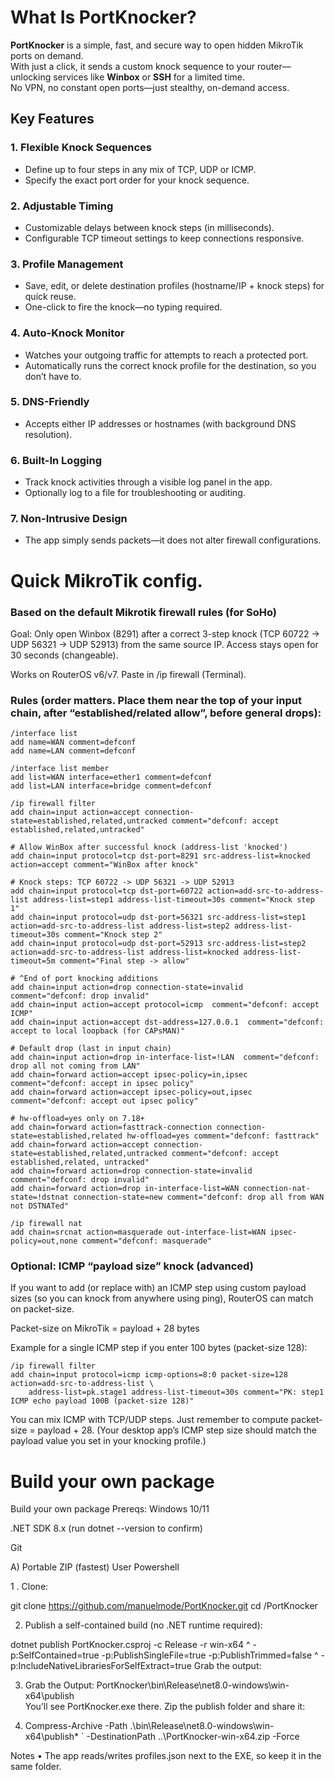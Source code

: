 # What Is PortKnocker?
**PortKnocker** is a simple, fast, and secure way to open hidden MikroTik ports on demand.  
With just a click, it sends a custom knock sequence to your router—unlocking services like **Winbox** or **SSH** for a limited time.  
No VPN, no constant open ports—just stealthy, on-demand access.

## Key Features

### 1. Flexible Knock Sequences
- Define up to four steps in any mix of TCP, UDP or ICMP.  
- Specify the exact port order for your knock sequence.  

### 2. Adjustable Timing
- Customizable delays between knock steps (in milliseconds).  
- Configurable TCP timeout settings to keep connections responsive.  

### 3. Profile Management
- Save, edit, or delete destination profiles (hostname/IP + knock steps) for quick reuse.  
- One-click to fire the knock—no typing required.  

### 4. Auto-Knock Monitor
- Watches your outgoing traffic for attempts to reach a protected port.  
- Automatically runs the correct knock profile for the destination, so you don’t have to.  

### 5. DNS-Friendly
- Accepts either IP addresses or hostnames (with background DNS resolution).  

### 6. Built-In Logging
- Track knock activities through a visible log panel in the app.  
- Optionally log to a file for troubleshooting or auditing.  

### 7. Non-Intrusive Design
- The app simply sends packets—it does not alter firewall configurations.  



# Quick MikroTik config. 
### Based on the default Mikrotik firewall rules (for SoHo)

Goal: Only open Winbox (8291) after a correct 3-step knock (TCP 60722 → UDP 56321 → UDP 52913) from the same source IP. Access stays open for 30 seconds (changeable).

Works on RouterOS v6/v7. Paste in /ip firewall (Terminal).

### Rules (order matters. Place them near the top of your input chain, after “established/related allow”, before general drops):

```
/interface list
add name=WAN comment=defconf
add name=LAN comment=defconf

/interface list member
add list=WAN interface=ether1 comment=defconf
add list=LAN interface=bridge comment=defconf

/ip firewall filter
add chain=input action=accept connection-state=established,related,untracked comment="defconf: accept established,related,untracked"

# Allow WinBox after successful knock (address-list 'knocked')
add chain=input protocol=tcp dst-port=8291 src-address-list=knocked action=accept comment="WinBox after knock"

# Knock steps: TCP 60722 -> UDP 56321 -> UDP 52913
add chain=input protocol=tcp dst-port=60722 action=add-src-to-address-list address-list=step1 address-list-timeout=30s comment="Knock step 1"
add chain=input protocol=udp dst-port=56321 src-address-list=step1 action=add-src-to-address-list address-list=step2 address-list-timeout=30s comment="Knock step 2"
add chain=input protocol=udp dst-port=52913 src-address-list=step2 action=add-src-to-address-list address-list=knocked address-list-timeout=5m comment="Final step -> allow"

# ^End of port knocking additions
add chain=input action=drop connection-state=invalid  comment="defconf: drop invalid"
add chain=input action=accept protocol=icmp  comment="defconf: accept ICMP"
add chain=input action=accept dst-address=127.0.0.1  comment="defconf: accept to local loopback (for CAPsMAN)"

# Default drop (last in input chain)
add chain=input action=drop in-interface-list=!LAN  comment="defconf: drop all not coming from LAN"
add chain=forward action=accept ipsec-policy=in,ipsec  comment="defconf: accept in ipsec policy"
add chain=forward action=accept ipsec-policy=out,ipsec  comment="defconf: accept out ipsec policy"

# hw-offload=yes only on 7.18+
add chain=forward action=fasttrack-connection connection-state=established,related hw-offload=yes comment="defconf: fasttrack"
add chain=forward action=accept connection-state=established,related,untracked comment="defconf: accept established,related, untracked"
add chain=forward action=drop connection-state=invalid  comment="defconf: drop invalid"
add chain=forward action=drop in-interface-list=WAN connection-nat-state=!dstnat connection-state=new comment="defconf: drop all from WAN not DSTNATed"

/ip firewall nat
add chain=srcnat action=masquerade out-interface-list=WAN ipsec-policy=out,none comment="defconf: masquerade"
```

### Optional: ICMP “payload size” knock (advanced)

If you want to add (or replace with) an ICMP step using custom payload sizes (so you can knock from anywhere using ping), RouterOS can match on packet-size.

Packet-size on MikroTik = payload + 28 bytes

Example for a single ICMP step if you enter 100 bytes (packet-size 128):

```
/ip firewall filter
add chain=input protocol=icmp icmp-options=8:0 packet-size=128 action=add-src-to-address-list \
    address-list=pk.stage1 address-list-timeout=30s comment="PK: step1 ICMP echo payload 100B (packet-size 128)"
```
You can mix ICMP with TCP/UDP steps. Just remember to compute packet-size = payload + 28.
(Your desktop app’s ICMP step size should match the payload value you set in your knocking profile.)


# Build your own package


Build your own package
Prereqs: Windows 10/11

.NET SDK 8.x (run dotnet --version to confirm)

Git

A) Portable ZIP (fastest) User Powershell

1 . Clone:

git clone https://github.com/manuelmode/PortKnocker.git
cd <repo>/PortKnocker

2. Publish a self-contained build (no .NET runtime required): 

dotnet publish PortKnocker.csproj -c Release -r win-x64 ^
  -p:SelfContained=true -p:PublishSingleFile=true -p:PublishTrimmed=false ^
  -p:IncludeNativeLibrariesForSelfExtract=true
Grab the output:

3. Grab the Output:
PortKnocker\bin\Release\net8.0-windows\win-x64\publish\
You’ll see PortKnocker.exe there. Zip the publish folder and share it:


4. Compress-Archive -Path .\bin\Release\net8.0-windows\win-x64\publish\* `
  -DestinationPath ..\PortKnocker-win-x64.zip -Force
  
Notes
• The app reads/writes profiles.json next to the EXE, so keep it in the same folder.


